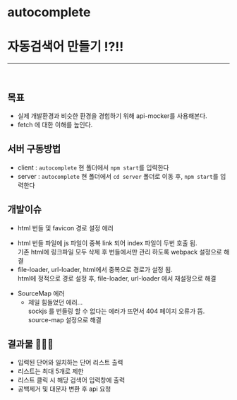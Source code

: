 # autocomplete

# 자동검색어 만들기 ⁉‼
-----
<br/>

## 목표
* 실제 개발환경과 비슷한 환경을 경험하기 위해 api-mocker를 사용해본다.
* fetch 에 대한 이해를 높인다.

## 서버 구동방법
* client : `autocomplete` 현 폴더에서 `npm start`를 입력한다
* server : `autocomplete` 현 폴더에서 `cd server` 폴더로 이동 후, `npm start`를 입력한다

## 개발이슈
* html 번들 및 favicon 경로 설정 에러
 - html 번들 파일에 js 파일이 중복 link 되어 index 파일이 두번 호출 됨.<br/>
   기존 html에 링크파일 모두 삭제 후 번들에서만 관리 하도록 webpack 설정으로 해결
 - file-loader, url-loader, html에서 중복으로 경로가 설정 됨.<br/>
   html에 정적으로 경로 설정 후, file-loader, url-loader 에서 재설정으로 해결 

* SourceMap 에러
  - 제일 힘들었던 에러...<br/>
    sockjs 를 번들링 할 수 없다는 에러가 뜨면서 404 페이지 오류가 뜸.<br/>
    source-map 설정으로 해결


## 결과물 🔔🔔🔔
* 입력된 단어와 일치하는 단어 리스트 출력
* 리스트는 최대 5개로 제한
* 리스트 클릭 시 해당 검색어 입력창에 출력
* 공백제거 및 대문자 변환 후 api 요청
